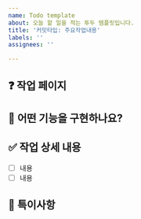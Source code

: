 ```yaml
---
name: Todo template
about: 오늘 할 일을 적는 투두 템플릿입니다.
title: '커밋타입: 주요작업내용'
labels: ''
assignees: ''

---
```


## ❓ 작업 페이지

## 🤔 어떤 기능을 구현하나요?

## ✅ 작업 상세 내용
- [ ] 내용
- [ ] 내용

## 👀 특이사항
